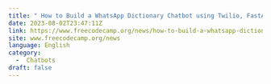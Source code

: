 ```yaml
---
title: " How to Build a WhatsApp Dictionary Chatbot using Twilio, FastAPI, and MongoDB "
date: 2023-08-02T23:47:11Z
link: https://www.freecodecamp.org/news/how-to-build-a-whatsapp-dictionary-chatbot-using-twilio-fast-api-and-mongodb/?utm_medium=RSS&utm_source=news.12bit.vn
site: www.freecodecamp.org/news
language: English
category:
  -  Chatbots 
draft: false
---
```

